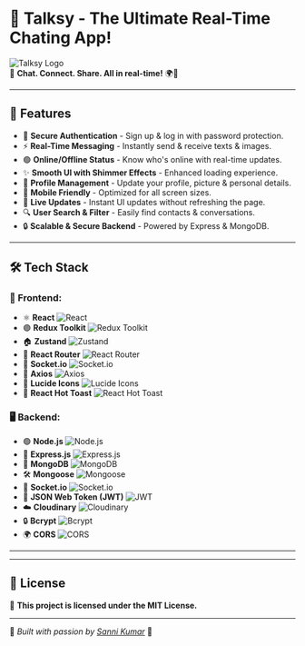 # 🚀 Talksy - The Ultimate Real-Time Chating App!

![Talksy Logo](https://talksy-y3vl.onrender.com)  
🎉 **Chat. Connect. Share. All in real-time!** 🌍💬

---

## 🌟 Features
- 🔐 **Secure Authentication** - Sign up & log in with password protection.
- ⚡ **Real-Time Messaging** - Instantly send & receive texts & images.
- 🟢 **Online/Offline Status** - Know who's online with real-time updates.
- ✨ **Smooth UI with Shimmer Effects** - Enhanced loading experience.
- 📸 **Profile Management** - Update your profile, picture & personal details.
- 📱 **Mobile Friendly** - Optimized for all screen sizes.
- 🚀 **Live Updates** - Instant UI updates without refreshing the page.
- 🔍 **User Search & Filter** - Easily find contacts & conversations.
- 🔒 **Scalable & Secure Backend** - Powered by Express & MongoDB.

---

## 🛠️ Tech Stack
### 🎨 Frontend:
- ⚛️ **React** ![React](https://img.shields.io/badge/React-20232A?style=for-the-badge&logo=react&logoColor=61DAFB)
- 🟣 **Redux Toolkit** ![Redux Toolkit](https://img.shields.io/badge/Redux-764ABC?style=for-the-badge&logo=redux&logoColor=white)
- 🏠 **Zustand** ![Zustand](https://img.shields.io/badge/Zustand-000000?style=for-the-badge&logo=Zustand&logoColor=white)
- 🚦 **React Router** ![React Router](https://img.shields.io/badge/React_Router-CA4245?style=for-the-badge&logo=react-router&logoColor=white)
- 🔌 **Socket.io** ![Socket.io](https://img.shields.io/badge/Socket.io-010101?style=for-the-badge&logo=socket.io&logoColor=white)
- 📡 **Axios** ![Axios](https://img.shields.io/badge/Axios-671DD6?style=for-the-badge&logo=axios&logoColor=white)
- 🎨 **Lucide Icons** ![Lucide Icons](https://img.shields.io/badge/Lucide_React-222222?style=for-the-badge&logo=lucide&logoColor=white)
- 🍞 **React Hot Toast** ![React Hot Toast](https://img.shields.io/badge/React_Hot_Toast-FF5733?style=for-the-badge&logo=react&logoColor=white)

### 🖥️ Backend:
- 🟢 **Node.js** ![Node.js](https://img.shields.io/badge/Node.js-43853D?style=for-the-badge&logo=node.js&logoColor=white)
- 🚀 **Express.js** ![Express.js](https://img.shields.io/badge/Express.js-000000?style=for-the-badge&logo=express&logoColor=white)
- 🍃 **MongoDB** ![MongoDB](https://img.shields.io/badge/MongoDB-4EA94B?style=for-the-badge&logo=mongodb&logoColor=white)
- 🛠️ **Mongoose** ![Mongoose](https://img.shields.io/badge/Mongoose-800000?style=for-the-badge&logo=mongoose&logoColor=white)
- 🔌 **Socket.io** ![Socket.io](https://img.shields.io/badge/Socket.io-010101?style=for-the-badge&logo=socket.io&logoColor=white)
- 🔑 **JSON Web Token (JWT)** ![JWT](https://img.shields.io/badge/JWT-000000?style=for-the-badge&logo=json-web-tokens&logoColor=white)
- ☁️ **Cloudinary** ![Cloudinary](https://img.shields.io/badge/Cloudinary-FEBA42?style=for-the-badge&logo=cloudinary&logoColor=white)
- 🔒 **Bcrypt** ![Bcrypt](https://img.shields.io/badge/Bcrypt-4A90E2?style=for-the-badge&logo=security&logoColor=white)
- 🌍 **CORS** ![CORS](https://img.shields.io/badge/CORS-000000?style=for-the-badge&logo=security&logoColor=white)

---

<!-- ## 📸 Screenshots
🖼️ **Chat Interface**  
![Chat UI](https://via.placeholder.com/500)  
🖼️ **Profile Page**  
![Profile Page](https://via.placeholder.com/500) -->

---

## 📜 License
📝 **This project is licensed under the MIT License.**

---

💙 _Built with passion by [Sanni Kumar](https://github.com/Sanni-Singh)_ 💙

